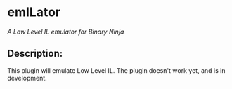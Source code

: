 # emILator

_A Low Level IL emulator for Binary Ninja_

## Description:

This plugin will emulate Low Level IL. The plugin doesn't work yet, and is in development.